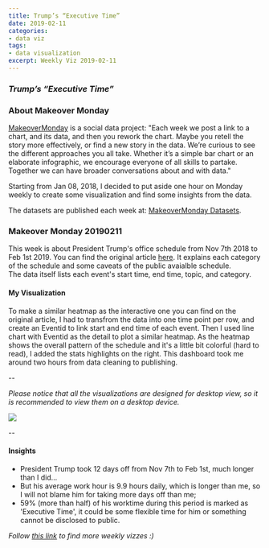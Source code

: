 ```yaml
---
title: Trump’s “Executive Time”
date: 2019-02-11
categories:
- data viz
tags:
- data visualization
excerpt: Weekly Viz 2019-02-11
---
```


### *Trump’s “Executive Time”*


### About Makeover Monday

[MakeoverMonday](http://www.makeovermonday.co.uk/) is a social data project:
"Each week we post a link to a chart, and its data, and then you rework the chart.
Maybe you retell the story more effectively, or find a new story in the data.
We’re curious to see the different approaches you all take. Whether it’s a simple bar chart or an elaborate infographic, we encourage everyone of all skills to partake.
Together we can have broader conversations about and with data."

Starting from Jan 08, 2018, I decided to put aside one hour on Monday weekly to create some visualization and find some insights from the data.

The datasets are published each week at: [MakeoverMonday Datasets](http://www.makeovermonday.co.uk/data/).

### Makeover Monday 20190211

This week is about President Trump's office schedule from Nov 7th 2018 to Feb 1st 2019. You can find the original article [here](https://www.axios.com/donald-trump-private-schedules-leak-executive-time-34e67fbb-3af6-48df-aefb-52e02c334255.html). It explains each category of the schedule and some caveats of the public avaialble schedule.  
The data itself lists each event's start time, end time, topic, and category.  

#### My Visualization

To make a similar heatmap as the interactive one you can find on the original article, I had to transfrom the data into one time point per row, and create an Eventid to link start and end time of each event. Then I used line chart with Eventid as the detail to plot a similar heatmap. As the heatmap shows the overall pattern of the schedule and it's a little bit colorful (hard to read), I added the stats highlights on the right. This dashboard took me around two hours from data cleaning to publishing.  

--  

*Please notice that all the visualizations are designed for desktop view, so it is recommended to view them on a desktop device.*  

<div class='tableauPlaceholder' id='viz1549947639103' style='position: relative'>
<noscript><a href='#'>
  <img alt=' ' src='https:&#47;&#47;public.tableau.com&#47;static&#47;images&#47;Ma&#47;MakeOverMonday20190211_0&#47;TrumpsOfficeSchedule&#47;1_rss.png' style='border: none' />
</a></noscript>
<object class='tableauViz'  style='display:none;'>
  <param name='host_url' value='https%3A%2F%2Fpublic.tableau.com%2F' />
  <param name='embed_code_version' value='3' />
  <param name='site_root' value='' />
  <param name='name' value='MakeOverMonday20190211_0&#47;TrumpsOfficeSchedule' />
  <param name='tabs' value='no' />
  <param name='toolbar' value='yes' />
  <param name='static_image' value='https:&#47;&#47;public.tableau.com&#47;static&#47;images&#47;Ma&#47;MakeOverMonday20190211_0&#47;TrumpsOfficeSchedule&#47;1.png' /> 
  <param name='animate_transition' value='yes' />
  <param name='display_static_image' value='yes' />
  <param name='display_spinner' value='yes' />
  <param name='display_overlay' value='yes' />
  <param name='display_count' value='yes' />
</object></div>               
<script type='text/javascript'>                
  var divElement = document.getElementById('viz1549947639103');     
  var vizElement = divElement.getElementsByTagName('object')[0];        
  vizElement.style.width='800px';vizElement.style.height='827px';         
  var scriptElement = document.createElement('script');                   
  scriptElement.src = 'https://public.tableau.com/javascripts/api/viz_v1.js';  
  vizElement.parentNode.insertBefore(scriptElement, vizElement);              
</script>  

--  

#### Insights
* President Trump took 12 days off from Nov 7th to Feb 1st, much longer than I did...  
* But his average work hour is 9.9 hours daily, which is longer than me, so I will not blame him for taking more days off than me;  
* 59% (more than half) of his worktime during this period is marked as 'Executive Time', it could be some flexible time for him or something cannot be disclosed to public.  


*Follow [this link](https://yudong-94.github.io/personal-website/project/MakeOverMonday2019/) to find more weekly vizzes :)*